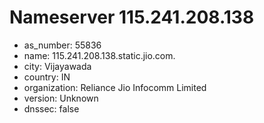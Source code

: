# Nameserver 115.241.208.138

* as_number: 55836
* name: 115.241.208.138.static.jio.com.
* city: Vijayawada
* country: IN
* organization: Reliance Jio Infocomm Limited
* version: Unknown
* dnssec: false
